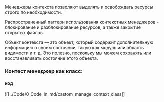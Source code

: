 Менеджеры контекста позволяют выделять и освобождать ресурсы строго по необходимости.

Распространенный паттерн использования контекстных менеджеров - блокирование и разблокирование ресурсов, а также закрытие открытых файлов.

Объект контекста — это объект, который содержит дополнительную информацию о своем состоянии, такую как модуль или область видимости и т. д. Это полезно, поскольку мы можем сохранять или восстанавливать состояние этого объекта.

### Контест менеджер как класс:
#### код
![[../Code/0_Code_in_md/castom_manage_context_class]]